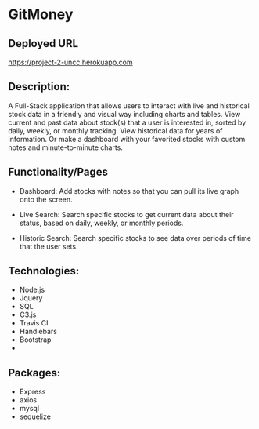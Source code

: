 # GitMoney

## Deployed URL
https://project-2-uncc.herokuapp.com

## Description:
A Full-Stack application that allows users to interact with live and historical stock data in a friendly and visual way including charts and tables. View current and past data about stock(s) that a user is interested in, sorted by daily, weekly, or monthly tracking. View historical data for years of information. Or make a dashboard with your favorited stocks with custom notes and minute-to-minute charts.

## Functionality/Pages

- Dashboard: Add stocks with notes so that you can pull its live graph onto the screen.

- Live Search: Search specific stocks to get current data about their status, based on daily, weekly, or monthly periods.

- Historic Search: Search specific stocks to see data over periods of time that the user sets.


## Technologies:
- Node.js
- Jquery
- SQL
- C3.js
- Travis CI
- Handlebars
- Bootstrap
- 

## Packages:
- Express
- axios
- mysql
- sequelize
